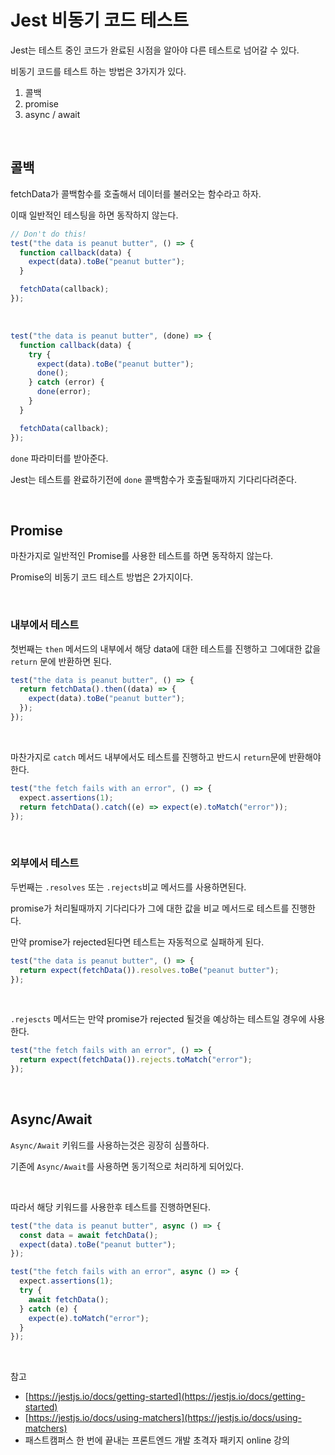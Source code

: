 # Jest 비동기 코드 테스트

Jest는 테스트 중인 코드가 완료된 시점을 알아야 다른 테스트로 넘어갈 수 있다.

비동기 코드를 테스트 하는 방법은 3가지가 있다.

1. 콜백
2. promise
3. async / await

<br>

## 콜백

fetchData가 콜백함수를 호출해서 데이터를 불러오는 함수라고 하자.

이때 일반적인 테스팅을 하면 동작하지 않는다.

```jsx
// Don't do this!
test("the data is peanut butter", () => {
  function callback(data) {
    expect(data).toBe("peanut butter");
  }

  fetchData(callback);
});
```

<br>

```jsx
test("the data is peanut butter", (done) => {
  function callback(data) {
    try {
      expect(data).toBe("peanut butter");
      done();
    } catch (error) {
      done(error);
    }
  }

  fetchData(callback);
});
```

`done` 파라미터를 받아준다.

Jest는 테스트를 완료하기전에 `done` 콜백함수가 호출될때까지 기다리다려준다.

<br>

## Promise

마찬가지로 일반적인 Promise를 사용한 테스트를 하면 동작하지 않는다.

Promise의 비동기 코드 테스트 방법은 2가지이다.

<br>

### 내부에서 테스트

첫번째는 `then` 메서드의 내부에서 해당 data에 대한 테스트를 진행하고 그에대한 값을 `return` 문에 반환하면 된다.

```jsx
test("the data is peanut butter", () => {
  return fetchData().then((data) => {
    expect(data).toBe("peanut butter");
  });
});
```

<br>

마찬가지로 `catch` 메서드 내부에서도 테스트를 진행하고 반드시 `return`문에 반환해야한다.

```jsx
test("the fetch fails with an error", () => {
  expect.assertions(1);
  return fetchData().catch((e) => expect(e).toMatch("error"));
});
```

<br>

### 외부에서 테스트

두번째는 `.resolves` 또는 `.rejects`비교 메서드를 사용하면된다.

promise가 처리될때까지 기다리다가 그에 대한 값을 비교 메서드로 테스트를 진행한다.

만약 promise가 rejected된다면 테스트는 자동적으로 실패하게 된다.

```jsx
test("the data is peanut butter", () => {
  return expect(fetchData()).resolves.toBe("peanut butter");
});
```

<br>

`.rejescts` 메서드는 만약 promise가 rejected 될것을 예상하는 테스트일 경우에 사용한다.

```jsx
test("the fetch fails with an error", () => {
  return expect(fetchData()).rejects.toMatch("error");
});
```

<br>

## Async/Await

`Async/Await` 키워드를 사용하는것은 굉장히 심플하다.

기존에 `Async/Await`를 사용하면 동기적으로 처리하게 되어있다.

<br>

따라서 해당 키워드를 사용한후 테스트를 진행하면된다.

```jsx
test("the data is peanut butter", async () => {
  const data = await fetchData();
  expect(data).toBe("peanut butter");
});

test("the fetch fails with an error", async () => {
  expect.assertions(1);
  try {
    await fetchData();
  } catch (e) {
    expect(e).toMatch("error");
  }
});
```

<br>

참고

- [https://jestjs.io/docs/getting-started](https://jestjs.io/docs/getting-started)
- [https://jestjs.io/docs/using-matchers](https://jestjs.io/docs/using-matchers)
- 패스트캠퍼스 한 번에 끝내는 프론트엔드 개발 초격자 패키지 online 강의
